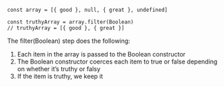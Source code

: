 ```
const array = [{ good }, null, { great }, undefined]
 
const truthyArray = array.filter(Boolean)
// truthyArray = [{ good }, { great }]
```
The filter(Boolean) step does the following:

1. Each item in the array is passed to the Boolean constructor
2. The Boolean constructor coerces each item to true or false depending on whether it’s truthy or falsy
3. If the item is truthy, we keep it
